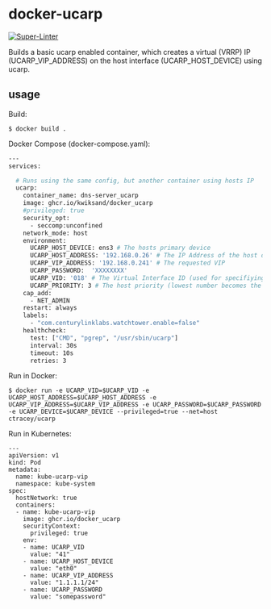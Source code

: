docker-ucarp
============

[![Super-Linter](https://github.com/<OWNER>/<REPOSITORY>/actions/workflows/<WORKFLOW_FILE_NAME>/badge.svg)](https://github.com/marketplace/actions/super-linter)

Builds a basic ucarp enabled container, which creates a virtual (VRRP) IP (UCARP_VIP_ADDRESS) on the host interface (UCARP_HOST_DEVICE) using ucarp.


usage
-----
Build:
```
$ docker build .
```

Docker Compose (docker-compose.yaml):
```bash
---
services:

  # Runs using the same config, but another container using hosts IP
  ucarp:
    container_name: dns-server_ucarp
    image: ghcr.io/kwiksand/docker_ucarp 
    #privileged: true
    security_opt:
      - seccomp:unconfined
    network_mode: host
    environment:
      UCARP_HOST_DEVICE: ens3 # The hosts primary device
      UCARP_HOST_ADDRESS: '192.168.0.26' # The IP Address of the host device
      UCARP_VIP_ADDRESS: '192.168.0.241' # The requested VIP
      UCARP_PASSWORD:  'XXXXXXXX'
      UCARP_VID: '018' # The Virtual Interface ID (used for specifiying ucarp installations with multiple containers)
      UCARP_PRIORITY: 3 # The host priority (lowest number becomes the master)
    cap_add:
      - NET_ADMIN
    restart: always
    labels:
      - "com.centurylinklabs.watchtower.enable=false"
    healthcheck:
      test: ["CMD", "pgrep", "/usr/sbin/ucarp"]
      interval: 30s
      timeout: 10s
      retries: 3

```

Run in Docker:
```
$ docker run -e UCARP_VID=$UCARP_VID -e UCARP_HOST_ADDRESS=$UCARP_HOST_ADDRESS -e UCARP_VIP_ADDRESS=$UCARP_VIP_ADDRESS -e UCARP_PASSWORD=$UCARP_PASSWORD -e UCARP_DEVICE=$UCARP_DEVICE --privileged=true --net=host ctracey/ucarp

```

Run in Kubernetes:
```
---
apiVersion: v1
kind: Pod
metadata:
  name: kube-ucarp-vip
  namespace: kube-system
spec:
  hostNetwork: true
  containers:
  - name: kube-ucarp-vip
    image: ghcr.io/docker_ucarp
    securityContext:
      privileged: true
    env:
    - name: UCARP_VID
      value: "41"
    - name: UCARP_HOST_DEVICE
      value: "eth0"
    - name: UCARP_VIP_ADDRESS
      value: "1.1.1.1/24"
    - name: UCARP_PASSWORD
      value: "somepassword"
```
